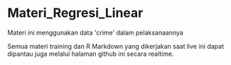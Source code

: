 # Materi_Regresi_Linear

Materi ini menggunakan data 'crime' dalam pelaksanaannya

Semua materi training dan R Markdown yang dikerjakan saat live ini dapat dipantau juga melalui halaman github ini secara realtime.
